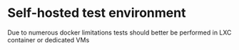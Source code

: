 # Self-hosted test environment

Due to numerous docker limitations tests should better be performed in LXC container or dedicated VMs

